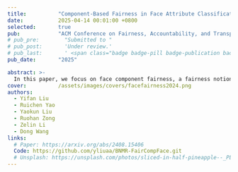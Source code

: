 ```yaml
---
title:          "Component-Based Fairness in Face Attribute Classification with Bayesian Network-informed Meta Learning"
date:           2025-04-14 00:01:00 +0800
selected:       true
pub:            "ACM Conference on Fairness, Accountability, and Transparency"
# pub_pre:        "Submitted to "
# pub_post:       'Under review.'
# pub_last:       ' <span class="badge badge-pill badge-publication badge-success">Spotlight</span>'
pub_date:       "2025"

abstract: >-
  In this paper, we focus on face component fairness, a fairness notion defined by biological face features. We propose \textbf{B}ayesian \textbf{N}etwork-informed \textbf{M}eta \textbf{R}eweighting (BNMR), which incorporates a Bayesian Network calibrator to guide an adaptive meta-learning-based sample reweighting process.
cover:          /assets/images/covers/facefairness2024.png
authors:
  - Yifan Liu
  - Ruichen Yao
  - Yaokun Liu
  - Ruohan Zong
  - Zelin Li
  - Dong Wang
links:
  # Paper: https://arxiv.org/abs/2408.15406 
  Code: https://github.com/yliuaa/BNMR-FairCompFace.git
  # Unsplash: https://unsplash.com/photos/sliced-in-half-pineapple--_PLJZmHZzk
---
```

